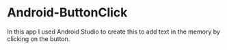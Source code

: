 # Android-ButtonClick
In this app I used Android Studio to create this to add text in the memory by clicking on the button.

